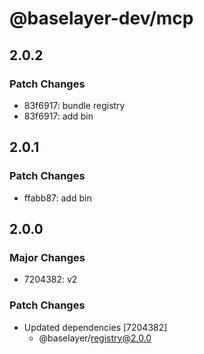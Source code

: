# @baselayer-dev/mcp

## 2.0.2

### Patch Changes

- 83f6917: bundle registry
- 83f6917: add bin

## 2.0.1

### Patch Changes

- ffabb87: add bin

## 2.0.0

### Major Changes

- 7204382: v2

### Patch Changes

- Updated dependencies [7204382]
  - @baselayer/registry@2.0.0
